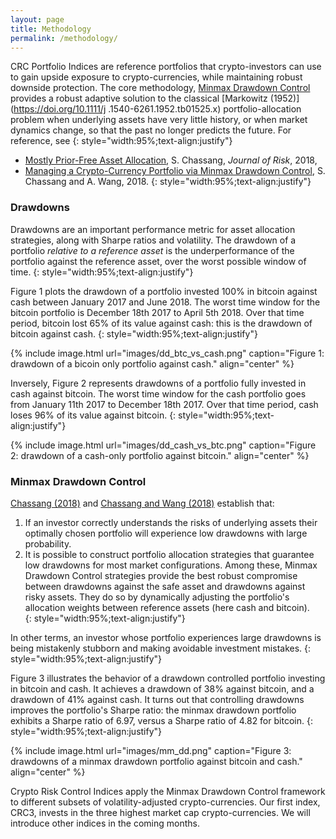 ```yaml
---
layout: page
title: Methodology
permalink: /methodology/
---
```

CRC Portfolio Indices are reference portfolios that crypto-investors 
can use to gain upside exposure to crypto-currencies, while maintaining robust downside
protection. The core methodology, [Minmax Drawdown Control](https://ssrn.com/abstract=3179215) provides a robust adaptive 
solution to the classical [Markowitz (1952)](https://doi.org/10.1111/j
.1540-6261.1952.tb01525.x) portfolio-allocation problem when underlying 
assets have very little history, or when market dynamics 
change, so that the past no longer predicts the future. For reference, see
{: style="width:95%;text-align:justify"}


- [Mostly Prior-Free Asset Allocation](https://www.risk.net/journal-of-risk/5416616/mostly-prior-free-asset-allocation), S. Chassang, 
  *Journal of Risk*, 2018,
- [Managing a Crypto-Currency Portfolio via Minmax Drawdown Control](https://ssrn.com/abstract=3179215), S. Chassang and A. Wang, 2018.
{: style="width:95%;text-align:justify"}


### Drawdowns
 
Drawdowns are an important performance metric for asset allocation strategies, along 
with Sharpe ratios and volatility. The drawdown of a portfolio <i>relative to a 
reference asset</i> is the underperformance of the portfolio against 
the reference asset, over the worst possible window of time. 
{: style="width:95%;text-align:justify"}

  
Figure 1 plots the drawdown of a portfolio invested 100% in bitcoin against cash 
between January 2017 and June 2018. The worst time window for the bitcoin portfolio is December 18th 2017 to April 5th 2018. 
Over that time period, bitcoin lost 65% of its value against cash: this is 
the drawdown of bitcoin against cash.
{: style="width:95%;text-align:justify"}

{% include image.html url="images/dd_btc_vs_cash.png" caption="Figure 1: drawdown of 
a bicoin only portfolio against cash." align="center" %}
<br/>

Inversely, Figure 2 represents drawdowns of a portfolio fully invested in cash against bitcoin. The worst time 
window for the cash portfolio goes from January 11th 2017 to December 18th 2017. Over that time period, cash loses 96% of 
its value against bitcoin.
{: style="width:95%;text-align:justify"}

{% include image.html url="images/dd_cash_vs_btc.png" caption="Figure 2: drawdown of a cash-only portfolio
against bitcoin." align="center" %}
<br/>

### Minmax Drawdown Control

[Chassang (2018)](https://www.risk.net/journal-of-risk/5416616/mostly-prior-free-asset-allocation) 
and [Chassang and Wang (2018)](https://ssrn.com/abstract=3179215) establish that:
 1. If an investor correctly understands 
 the risks of underlying assets their optimally chosen portfolio will 
 experience low drawdowns with large probability.
 1. It is possible to construct portfolio allocation strategies that guarantee low drawdowns 
 for most market configurations. Among these, Minmax Drawdown Control strategies provide the 
 best robust compromise between drawdowns against the safe asset and drawdowns against
  risky assets. They do so by dynamically adjusting the portfolio's allocation 
  weights between reference assets (here cash and bitcoin).   
{: style="width:95%;text-align:justify"}

In other terms, an investor whose portfolio experiences large drawdowns is being mistakenly stubborn
and making avoidable investment mistakes. 
{: style="width:95%;text-align:justify"}


Figure 3 illustrates the behavior of a drawdown controlled portfolio
investing in bitcoin and cash. It achieves a drawdown of 38% against bitcoin, 
and a drawdown of 41% against cash. It turns out that controlling drawdowns 
improves the portfolio's Sharpe ratio: the minmax drawdown portfolio 
exhibits a Sharpe ratio of 6.97, versus a Sharpe ratio of 4.82 for bitcoin.
{: style="width:95%;text-align:justify"}

{% include image.html url="images/mm_dd.png" caption="Figure 3: drawdowns of a 
minmax drawdown portfolio against bitcoin and cash." align="center" %}
<br/>

Crypto Risk Control Indices apply the Minmax Drawdown Control framework to 
different subsets of volatility-adjusted crypto-currencies. Our 
first index, CRC3, invests in the three highest market cap 
crypto-currencies. We will introduce other indices in the coming months.